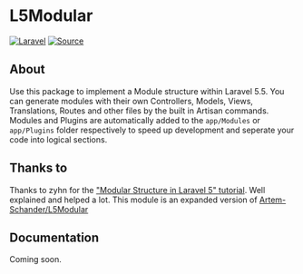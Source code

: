 # L5Modular
[![Laravel](https://img.shields.io/badge/laravel-5.5-orange.svg)](http://laravel.com)
[![Source](https://img.shields.io/badge/source-S_McDonald-blue.svg)](https://github.com/s-mcdonald/L5Modular)

## About
Use this package to implement a Module structure within Laravel 5.5.
You can generate modules with their own Controllers, Models, Views, Translations, Routes and other files by the built in Artisan commands.
Modules and Plugins are automatically added to the `app/Modules` or `app/Plugins` folder respectively to speed up development and seperate your code into logical sections.


## Thanks to
Thanks to zyhn for the ["Modular Structure in Laravel 5" tutorial](http://ziyahanalbeniz.blogspot.com.tr/2015/03/modular-structure-in-laravel-5.html). Well explained and helped a lot.
This module is an expanded version of [Artem-Schander/L5Modular](https://github.com/Artem-Schander/L5Modular)

## Documentation
Coming soon.